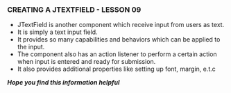 ### CREATING A JTEXTFIELD - LESSON 09
- JTextField is another component which receive input from users as text.
- It is simply a text input field.
- It provides so many capabilities and behaviors which can be applied to the input.
- The component also has an action listener to perform a certain action when input is entered and ready for submission.
- It also provides additional properties like setting up font, margin, e.t.c


***Hope you find this information helpful***

